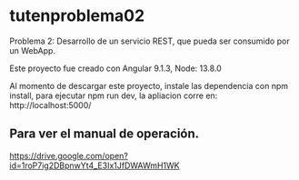 # tutenproblema02
Problema 2: Desarrollo de un servicio REST, que pueda ser consumido por un WebApp.

Este proyecto fue creado con Angular 9.1.3, Node: 13.8.0

Al momento de descargar este proyecto, instale las dependencia con npm install, para ejecutar npm run dev, la apliacion corre en: http://localhost:5000/

## Para ver el manual de operación.

https://drive.google.com/open?id=1roP7ig2DBpnwYt4_E3Ix1JfDWAWmH1WK

